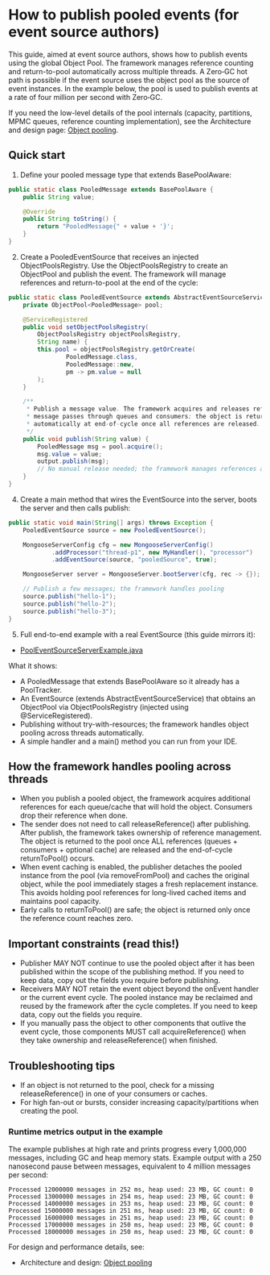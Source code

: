# How to publish pooled events (for event source authors)

This guide, aimed at event source authors, shows how to publish events using the global Object Pool. The framework manages
reference counting and return-to-pool automatically across multiple threads. A Zero‑GC hot path is possible if the event
source uses the object pool as the source of event instances. In the example below, the pool is used to publish events at 
a rate of four million per second with Zero‑GC.

If you need the low-level details of the pool internals (capacity, partitions, MPMC queues, reference counting
implementation), see the Architecture and design page: [Object pooling](../architecture/object_pooling.md).

## Quick start

1) Define your pooled message type that extends BasePoolAware:

```java
public static class PooledMessage extends BasePoolAware {
    public String value;

    @Override
    public String toString() {
        return "PooledMessage{" + value + '}';
    }
}
```

2) Create a PooledEventSource that receives an injected ObjectPoolsRegistry. Use the ObjectPoolsRegistry to create an
   ObjectPool and publish the event. The framework will manage references and return-to-pool at the end of the cycle:


```java
public static class PooledEventSource extends AbstractEventSourceService<PooledMessage> {
    private ObjectPool<PooledMessage> pool;

    @ServiceRegistered
    public void setObjectPoolsRegistry(
        ObjectPoolsRegistry objectPoolsRegistry, 
        String name) {
        this.pool = objectPoolsRegistry.getOrCreate(
                PooledMessage.class,
                PooledMessage::new,
                pm -> pm.value = null
        );
    }

    /**
     * Publish a message value. The framework acquires and releases references as the
     * message passes through queues and consumers; the object is returned to the pool
     * automatically at end-of-cycle once all references are released.
     */
    public void publish(String value) {
        PooledMessage msg = pool.acquire();
        msg.value = value;
        output.publish(msg);
        // No manual release needed; the framework manages references after publish
    }
}
```

4) Create a main method that wires the EventSource into the server, boots the server and then calls publish:

```java
public static void main(String[] args) throws Exception {
    PooledEventSource source = new PooledEventSource();

    MongooseServerConfig cfg = new MongooseServerConfig()
            .addProcessor("thread-p1", new MyHandler(), "processor")
            .addEventSource(source, "pooledSource", true);

    MongooseServer server = MongooseServer.bootServer(cfg, rec -> {});

    // Publish a few messages; the framework handles pooling
    source.publish("hello-1");
    source.publish("hello-2");
    source.publish("hello-3");
}
```

5) Full end-to-end example with a real EventSource (this guide mirrors it):
- [PoolEventSourceServerExample.java]({{source_root}}/test/java/com/telamin/mongoose/example/objectpool/PoolEventSourceServerExample.java)

What it shows:

- A PooledMessage that extends BasePoolAware so it already has a PoolTracker.
- An EventSource (extends AbstractEventSourceService) that obtains an ObjectPool via ObjectPoolsRegistry (injected using @ServiceRegistered).
- Publishing without try-with-resources; the framework handles object pooling across threads automatically.
- A simple handler and a main() method you can run from your IDE.

## How the framework handles pooling across threads

- When you publish a pooled object, the framework acquires additional references for each queue/cache that will hold the
  object. Consumers drop their reference when done.
- The sender does not need to call releaseReference() after publishing. After publish, the framework takes ownership of reference
  management. The object is returned to the pool once ALL references (queues + consumers + optional cache) are released and the
  end-of-cycle returnToPool() occurs.
- When event caching is enabled, the publisher detaches the pooled instance from the pool (via removeFromPool) and caches the original object, while the pool immediately stages a fresh replacement instance. This avoids holding pool references for long-lived cached items and maintains pool capacity.
- Early calls to returnToPool() are safe; the object is returned only once the reference count reaches zero.

## Important constraints (read this!)

- Publisher MAY NOT continue to use the pooled object after it has been published within the scope of the publishing
  method. If you need to keep data, copy out the fields you require before publishing.
- Receivers MAY NOT retain the event object beyond the onEvent handler or the current event cycle. The pooled instance
  may be
  reclaimed and reused by the framework after the cycle completes. If you need to keep data, copy out the fields you
  require.
- If you manually pass the object to other components that outlive the event cycle, those components MUST call
  acquireReference() when they take ownership and releaseReference() when finished.

## Troubleshooting tips

- If an object is not returned to the pool, check for a missing releaseReference() in one of your consumers or caches.
- For high fan-out or bursts, consider increasing capacity/partitions when creating the pool.

### Runtime metrics output in the example

The example publishes at high rate and prints progress every 1,000,000 messages, including GC and heap memory stats. 
Example output with a 250 nanosecond pause between messages, equivalent to 4 million messages per second:

```
Processed 12000000 messages in 252 ms, heap used: 23 MB, GC count: 0
Processed 13000000 messages in 254 ms, heap used: 23 MB, GC count: 0
Processed 14000000 messages in 253 ms, heap used: 23 MB, GC count: 0
Processed 15000000 messages in 251 ms, heap used: 23 MB, GC count: 0
Processed 16000000 messages in 251 ms, heap used: 23 MB, GC count: 0
Processed 17000000 messages in 250 ms, heap used: 23 MB, GC count: 0
Processed 18000000 messages in 250 ms, heap used: 23 MB, GC count: 0
```

For design and performance details, see:
- Architecture and design: [Object pooling](../architecture/object_pooling.md)
